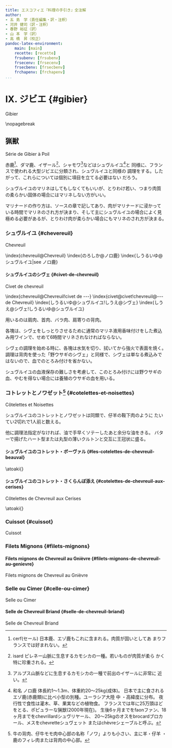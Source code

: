 ```yaml
---
title: エスコフィエ『料理の手引き』全注解
author:
- 五 島　学（責任編集・訳・注釈）
- 河井 健司（訳・注釈）
- 春野 裕征（訳）
- 山 本　学（訳）
- 高 橋　昇（校正）
pandoc-latex-environment:
    main: [main]
    recette: [recette]
    frsubenv: [frsubenv]
    frsecenv: [frsecenv]
    frsecbenv: [frsecbenv]
    frchapenv: [frchapenv]
...
```






<div class="main">

# IX. ジビエ {#gibier}

<div class="frchapenv">Gibier</div>

\nopagebreak


## 猟獣

<div class="frsecenv">Série de Gibier à Poil</div>

赤鹿[^1]、ダマ鹿、イザール[^2]、シャモワ[^3]などはシュヴルイユ[^5]と
同様に、フランスで使われる大型ジビエに分類され、シュヴルイユと同様の
調理をする。したがって、これらについては個別に項目を立てる必要はない
だろう。

シュヴルイユのマリネはしてもしなくてもいいが、とりわけ若い、つまり肉質
の柔らかい固体の場合にはマリネしない方がいい。

マリナードの作り方は、ソースの章で記してあり、肉がマリナードに浸かって
いる時間でマリネのされ方が決まり、そして主にシュヴルイユの場合によく見
極める必要があるが、とりわけ肉が柔らかい場合にもマリネのされ方が決まる。


[^1]: cerf(セール) 日本鹿、エゾ鹿もこれに含まれる。肉質が固いとしてあ
    まりフランスでは好まれない。


[^2]: isard ピレネー山脈に生息するカモシカの一種。若いものが肉質が柔ら
    かく特に珍重される。


[^3]: アルプス山脈などに生息するカモシカの一種で前出のイザールに非常に
    近い。


[^5]: 和名 ノロ鹿
体長約1〜1.3m、体重約20〜25kg(成体)。
日本で主に食されるエゾ鹿(赤鹿類)に比べ小型の別種。ユーラシア大陸 中
・高緯度に分布。
夜行性で食性は灌木、草、果実などの植物食。
フランスでは年に25万頭ほどをとる、ポピュラーな猟獣(2000年現在)。
生後6ヶ月までをfaonファン、18ヶ月までをchevrillardシュヴリヤール、
20〜25kgのオスをbrocardブロカール、メスをchevretteシュヴェット
またはchèvreシェーブルと呼ぶ。 

</div><!--endMain-->
<div class="main">

### シュヴルイユ {#chevereuil}

<div class="frsecbenv">Chevreuil</div>

\index{chevreuil@Chevreuil}
\index{のろしか@ノロ鹿}
\index{しうるいゆ@シュヴルイユ|see ノロ鹿}

</div><!--endMain-->


<div class="recette"><!--beginRecette-->


#### シュヴルイユのシヴェ {#civet-de-chevreuil}

<div class="frsubenv">Civet de chevreuil</div>

\index{chevreuil@Chevreuil!civet de ---}
\index{civet@civet!chevreuil@--- de Chevreuil}
\index{しうるいゆ@シュヴルイユ!しうえ@シヴェ}
\index{しうえ@シヴェ!しうるいゆ@シュヴルイユ}


用いるのは肩肉、首肉、バラ肉、肩寄りの背肉。

各塊は、シヴェをしっとりさせるために通常のマリネ液用香味付けをした煮込
み用ワインで、せめて6時間マリネされなければならない。

シヴェの調理を始める時に、各塊は水気を切り、拭いてから強火で表面を焼く。
調理は背肉を使った「野ウサギのシヴェ」と同様で、シヴェは単なる煮込みで
はないので、血でのとろみ付けを省かない。

シュヴルイユの血液保存の難しさを考慮して、このとろみ付けには野ウサギの
血、やむを得ない場合には養殖のウサギの血を用いる。


</div><!--Endrecette-->

<div class="main">

### コトレットとノワゼット[^4] {#cotelettes-et-noisettes}

<div class="frsecbenv">Côtelettes et Noisettes</div>

シュヴルイユのコトレットとノワゼットは同類で、仔羊の鞍下肉のように
たいてい2切れで1人前と数える。

他に調理法指定がなければ、油で手早くソテーしたあと余分な油をきる。
バターで揚げたハート型または丸型の薄いクルトンと交互に王冠状に盛る。


[^4]: 牛の背肉、仔牛モモ肉中心部の名称「ノワ」よりも小さい、主に羊・仔羊
・鹿のフィレ肉または背肉の中心部。





</div><!--endMain-->

<div class="recette"><!--beginRecette-->

#### シュヴルイユのコトレット・ボーヴァル {#les-cotelettes-de-chevreuil-beauval}












\atoaki{} <!--レシピ本体の後の空白を調整するためのコマンドなので、後にレシピが続くときは入れてください-->

#### シュヴルイユのコトレット・さくらんぼ添え {#cotelettes-de-chevreuil-aux-cerises}

<div class="frsubenv">Côtelettes de Chevreuil aux Cerises</div>








\atoaki{}




















</div><!--Endrecette-->

<div class="main">

### Cuissot {#cuissot}

<div class="frsecbenv">Cuissot</div>









### Filets Mignons {#filets-mignons}

</div><!--endMain-->

<div class="recette"><!--beginRecette-->

#### Filets mignons de Chevreuil au Gnièvre {#filets-mignons-de-chevreuil-au-genievre}

<div class="frsubenv">Filets mignons de Chevreuil au Gnièvre</div>



</div><!--Endrecette-->


<div class="main">

### Selle ou Cimer {#celle-ou-cimer}

<div class="frsecbenv">Selle ou Cimer</div>




</div>

<div class="recette">

#### Selle de Chevreuil Briand {#selle-de-chevreuil-briand}

<div class="frsubenv">Selle de Chevreuil Briand</div>















</div><!--endRecette-->
